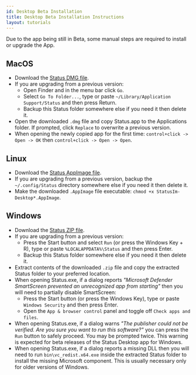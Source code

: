 ```yaml
---
id: Desktop Beta Installation
title: Desktop Beta Installation Instructions
layout: tutorials
---
```


Due to the app being still in Beta, some manual steps are required to install or upgrade the App.

## MacOS

* Download the <a href="{% get_build_url 'official' 'DIRECT_MAC' %}">Status DMG file</a>.
* If you are upgrading from a previous version:
    - Open Finder and in the menu bar click `Go`.
    - Select `Go To Folder...`, type or paste `~/Library/Application Support/Status` and then press Return.
    - Backup this Status folder somewhere else if you need it then delete it.
* Open the downloaded `.dmg` file and copy Status.app to the Applications folder. If prompted, click `Replace` to overwrite a previous version.
* When opening the newly copied app for the first time: `control+click -> Open -> OK` then `control+click -> Open -> Open`.

## Linux

* Download the <a href="{% get_build_url 'official' 'DIRECT_NIX' %}">Status AppImage file</a>.
* If you are upgrading from a previous version, backup the `~/.config/Status` directory somewhere else if you need it then delete it.
* Make the downloaded `.AppImage` file executable: `chmod +x StatusIm-Desktop*.AppImage`.

## Windows

* Download the <a href="{% get_build_url 'official' 'DIRECT_WIN' %}">Status ZIP file</a>.
* If you are upgrading from a previous version:
    - Press the Start button and select `Run` (or press the Windows Key + R), type or paste `%LOCALAPPDATA%\Status` and then press Enter.
    - Backup this Status folder somewhere else if you need it then delete it.
* Extract contents of the downloaded `.zip` file and copy the extracted Status folder to your preferred location.
* When opening Status.exe, if a dialog reports *"Microsoft Defender SmartScreen prevented an unrecognized app from starting"* then you will need to partially disable SmartScreen:
    - Press the Start button (or press the Windows Key), type or paste `Windows Security` and then press Enter.
    - Open the `App & browser control` panel and toggle off `Check apps and files`.
* When opening Status.exe, if a dialog warns *"The publisher could not be verified. Are you sure you want to run this software?"* you can press the `Run` button to safely proceed. You may be prompted twice. This warning is expected for beta releases of the Status Desktop app for Windows.
* When opening Status.exe, if a dialog reports a missing DLL then you will need to run `bin\vc_redist.x64.exe` inside the extracted Status folder to install the missing Microsoft component. This is usually necessary only for older versions of Windows.
